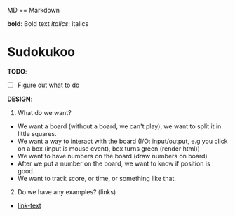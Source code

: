 MD == Markdown

**bold**: Bold text
*italics*: italics

# Sudokukoo

**TODO**:

- [ ] Figure out what to do


**DESIGN**:

1. What do we want?

* We want a board (without a board, we can't play), we want to split it in little squares.
* We want a way to interact with the board (I/O: input/output, e.g you click on a box (input is mouse event), box turns green (render html))
* We want to have numbers on the board (draw numbers on board)
* After we put a number on the board, we want to know if position is good.
* We want to track score, or time, or something like that. 


2. Do we have any examples? (links)

* [link-text](https://google.com)